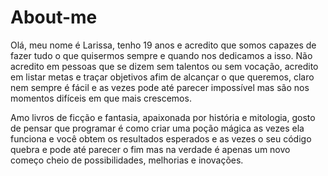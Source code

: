 # About-me

Olá, meu nome é Larissa, tenho 19 anos e acredito que somos capazes de fazer tudo o que quisermos sempre e quando nos dedicamos a isso. Não acredito em pessoas que se dizem sem talentos ou sem vocação, acredito em listar metas e traçar objetivos afim de alcançar o que queremos, claro nem sempre é fácil e as vezes pode até parecer impossível mas são nos momentos difíceis em que mais crescemos.

Amo livros de ficção e fantasia, apaixonada por história e mitologia, gosto de pensar que programar é como criar uma poção mágica as vezes ela funciona e você obtem os resultados esperados e as vezes o seu código quebra e pode até parecer o fim mas na verdade é apenas um novo começo cheio de possibilidades, melhorias e inovações.
